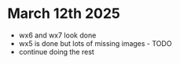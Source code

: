 # March 12th 2025
- wx6 and wx7 look done
- wx5 is done but lots of missing images - TODO
- continue doing the rest